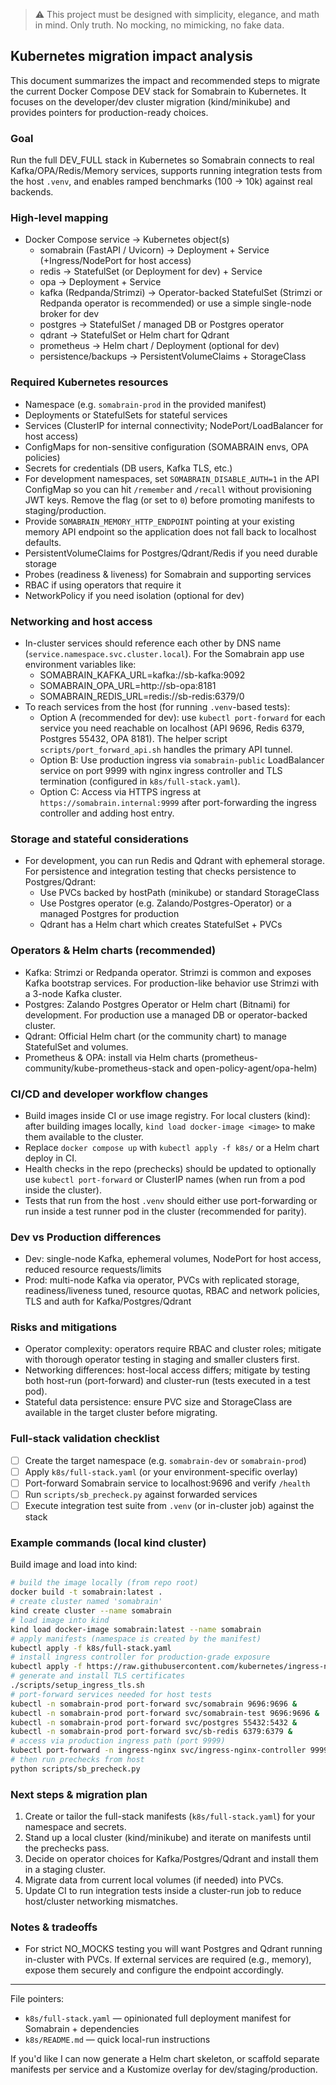> :warning: This project must be designed with simplicity, elegance, and math in mind. Only truth. No mocking, no mimicking, no fake data.

## Kubernetes migration impact analysis

This document summarizes the impact and recommended steps to migrate the current Docker Compose DEV stack for Somabrain to Kubernetes. It focuses on the developer/dev cluster migration (kind/minikube) and provides pointers for production-ready choices.

### Goal
Run the full DEV_FULL stack in Kubernetes so Somabrain connects to real Kafka/OPA/Redis/Memory services, supports running integration tests from the host `.venv`, and enables ramped benchmarks (100 → 10k) against real backends.

### High-level mapping
- Docker Compose service -> Kubernetes object(s)
  - somabrain (FastAPI / Uvicorn) -> Deployment + Service (+Ingress/NodePort for host access)
  - redis -> StatefulSet (or Deployment for dev) + Service
  - opa -> Deployment + Service
  - kafka (Redpanda/Strimzi) -> Operator-backed StatefulSet (Strimzi or Redpanda operator is recommended) or use a simple single-node broker for dev
  - postgres -> StatefulSet / managed DB or Postgres operator
  - qdrant -> StatefulSet or Helm chart for Qdrant
  - prometheus -> Helm chart / Deployment (optional for dev)
  - persistence/backups -> PersistentVolumeClaims + StorageClass

### Required Kubernetes resources
- Namespace (e.g. `somabrain-prod` in the provided manifest)
- Deployments or StatefulSets for stateful services
- Services (ClusterIP for internal connectivity; NodePort/LoadBalancer for host access)
- ConfigMaps for non-sensitive configuration (SOMABRAIN envs, OPA policies)
- Secrets for credentials (DB users, Kafka TLS, etc.)
- For development namespaces, set `SOMABRAIN_DISABLE_AUTH=1` in the API ConfigMap so you can hit
  `/remember` and `/recall` without provisioning JWT keys. Remove the flag (or set to `0`) before
  promoting manifests to staging/production.
- Provide `SOMABRAIN_MEMORY_HTTP_ENDPOINT` pointing at your existing memory API endpoint so the application does not fall back to localhost defaults.
- PersistentVolumeClaims for Postgres/Qdrant/Redis if you need durable storage
- Probes (readiness & liveness) for Somabrain and supporting services
- RBAC if using operators that require it
- NetworkPolicy if you need isolation (optional for dev)

### Networking and host access
- In-cluster services should reference each other by DNS name (`service.namespace.svc.cluster.local`). For the Somabrain app use environment variables like:
  - SOMABRAIN_KAFKA_URL=kafka://sb-kafka:9092
  - SOMABRAIN_OPA_URL=http://sb-opa:8181
  - SOMABRAIN_REDIS_URL=redis://sb-redis:6379/0
- To reach services from the host (for running `.venv`-based tests):
  - Option A (recommended for dev): use `kubectl port-forward` for each service you need reachable on localhost (API 9696, Redis 6379, Postgres 55432, OPA 8181). The helper script `scripts/port_forward_api.sh` handles the primary API tunnel.
  - Option B: Use production ingress via `somabrain-public` LoadBalancer service on port 9999 with nginx ingress controller and TLS termination (configured in `k8s/full-stack.yaml`).
  - Option C: Access via HTTPS ingress at `https://somabrain.internal:9999` after port-forwarding the ingress controller and adding host entry.

### Storage and stateful considerations
- For development, you can run Redis and Qdrant with ephemeral storage. For persistence and integration testing that checks persistence to Postgres/Qdrant:
  - Use PVCs backed by hostPath (minikube) or standard StorageClass
  - Use Postgres operator (e.g. Zalando/Postgres-Operator) or a managed Postgres for production
  - Qdrant has a Helm chart which creates StatefulSet + PVCs

### Operators & Helm charts (recommended)
- Kafka: Strimzi or Redpanda operator. Strimzi is common and exposes Kafka bootstrap services. For production-like behavior use Strimzi with a 3-node Kafka cluster.
- Postgres: Zalando Postgres Operator or Helm chart (Bitnami) for development. For production use a managed DB or operator-backed cluster.
- Qdrant: Official Helm chart (or the community chart) to manage StatefulSet and volumes.
- Prometheus & OPA: install via Helm charts (prometheus-community/kube-prometheus-stack and open-policy-agent/opa-helm)

### CI/CD and developer workflow changes
- Build images inside CI or use image registry. For local clusters (kind): after building images locally, `kind load docker-image <image>` to make them available to the cluster.
- Replace `docker compose up` with `kubectl apply -f k8s/` or a Helm chart deploy in CI.
- Health checks in the repo (prechecks) should be updated to optionally use `kubectl port-forward` or ClusterIP names (when run from a pod inside the cluster).
- Tests that run from the host `.venv` should either use port-forwarding or run inside a test runner pod in the cluster (recommended for parity).

### Dev vs Production differences
- Dev: single-node Kafka, ephemeral volumes, NodePort for host access, reduced resource requests/limits
- Prod: multi-node Kafka via operator, PVCs with replicated storage, readiness/liveness tuned, resource quotas, RBAC and network policies, TLS and auth for Kafka/Postgres/Qdrant

### Risks and mitigations
- Operator complexity: operators require RBAC and cluster roles; mitigate with thorough operator testing in staging and smaller clusters first.
- Networking differences: host-local access differs; mitigate by testing both host-run (port-forward) and cluster-run (tests executed in a test pod).
- Stateful data persistence: ensure PVC size and StorageClass are available in the target cluster before migrating.

### Full-stack validation checklist
- [ ] Create the target namespace (e.g. `somabrain-dev` or `somabrain-prod`)
- [ ] Apply `k8s/full-stack.yaml` (or your environment-specific overlay)
- [ ] Port-forward Somabrain service to localhost:9696 and verify `/health`
- [ ] Run `scripts/sb_precheck.py` against forwarded services
- [ ] Execute integration test suite from `.venv` (or in-cluster job) against the stack

### Example commands (local kind cluster)

Build image and load into kind:

```bash
# build the image locally (from repo root)
docker build -t somabrain:latest .
# create cluster named 'somabrain'
kind create cluster --name somabrain
# load image into kind
kind load docker-image somabrain:latest --name somabrain
# apply manifests (namespace is created by the manifest)
kubectl apply -f k8s/full-stack.yaml
# install ingress controller for production-grade exposure
kubectl apply -f https://raw.githubusercontent.com/kubernetes/ingress-nginx/main/deploy/static/provider/kind/deploy.yaml
# generate and install TLS certificates
./scripts/setup_ingress_tls.sh
# port-forward services needed for host tests
kubectl -n somabrain-prod port-forward svc/somabrain 9696:9696 &
kubectl -n somabrain-prod port-forward svc/somabrain-test 9696:9696 &
kubectl -n somabrain-prod port-forward svc/postgres 55432:5432 &
kubectl -n somabrain-prod port-forward svc/sb-redis 6379:6379 &
# access via production ingress path (port 9999)
kubectl port-forward -n ingress-nginx svc/ingress-nginx-controller 9999:80 &
# then run prechecks from host
python scripts/sb_precheck.py
```

### Next steps & migration plan
1. Create or tailor the full-stack manifests (`k8s/full-stack.yaml`) for your namespace and secrets.
2. Stand up a local cluster (kind/minikube) and iterate on manifests until the prechecks pass.
3. Decide on operator choices for Kafka/Postgres/Qdrant and install them in a staging cluster.
4. Migrate data from current local volumes (if needed) into PVCs.
5. Update CI to run integration tests inside a cluster-run job to reduce host/cluster networking mismatches.

### Notes & tradeoffs
- For strict NO_MOCKS testing you will want Postgres and Qdrant running in-cluster with PVCs. If external services are required (e.g., memory), expose them securely and configure the endpoint accordingly.

---

File pointers:
- `k8s/full-stack.yaml` — opinionated full deployment manifest for Somabrain + dependencies
- `k8s/README.md` — quick local-run instructions

If you'd like I can now generate a Helm chart skeleton, or scaffold separate manifests per service and a Kustomize overlay for dev/staging/production.
